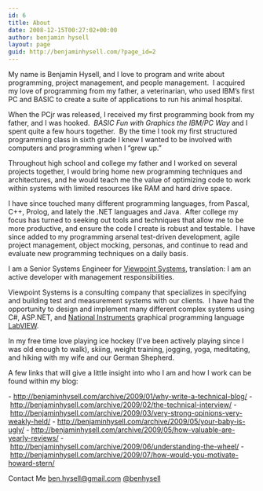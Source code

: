 ```yaml
---
id: 6
title: About
date: 2008-12-15T00:27:02+00:00
author: benjamin hysell
layout: page
guid: http://benjaminhysell.com/?page_id=2
---
```

My name is Benjamin Hysell, and I love to program and write about programming, project management, and people management.  I acquired my love of programming from my father, a veterinarian, who used IBM’s first PC and BASIC to create a suite of applications to run his animal hospital.

When the PCjr was released, I received my first programming book from my father, and I was hooked.  <em>BASIC Fun with Graphics the IBM/PC Way</em> and I spent quite a few hours together.  By the time I took my first structured programming class in sixth grade I knew I wanted to be involved with computers and programming when I “grew up.”

Throughout high school and college my father and I worked on several projects together, I would bring home new programming techniques and architectures, and he would teach me the value of optimizing code to work within systems with limited resources like RAM and hard drive space.

I have since touched many different programming languages, from Pascal, C++, Prolog, and lately the .NET languages and Java.  After college my focus has turned to seeking out tools and techniques that allow me to be more productive, and ensure the code I create is robust and testable.  I have since added to my programming arsenal test-driven development, agile project management, object mocking, personas, and continue to read and evaluate new programming techniques on a daily basis.

I am a Senior Systems Engineer for <a href="http://www.viewpointusa.com">Viewpoint Systems</a>, translation: I am an active developer with management responsibilities.

Viewpoint Systems is a consulting company that specializes in specifying and building test and measurement systems with our clients.  I have had the opportunity to design and implement many different complex systems using C#, ASP.NET, and <a href="http://www.ni.com">National Instruments</a> graphical programming language <a href="http://www.ni.com/labview/">LabVIEW</a>.

In my free time love playing ice hockey (I've been actively playing since I was old enough to walk), skiing, weight training, jogging, yoga, meditating, and hiking with my wife and our German Shepherd.

A few links that will give a little insight into who I am and how I work can be found within my blog:

- <a href="http://benjaminhysell.com/archive/2009/01/why-write-a-technical-blog/" rel="nofollow">http://benjaminhysell.com/archive/2009/01/why-write-a-technical-blog/</a>
- <a href="http://benjaminhysell.com/archive/2009/02/the-technical-interview/" rel="nofollow">http://benjaminhysell.com/archive/2009/02/the-technical-interview/</a>
- <a href="http://benjaminhysell.com/archive/2009/03/very-strong-opinions-very-weakly-held/" rel="nofollow">http://benjaminhysell.com/archive/2009/03/very-strong-opinions-very-weakly-held/</a>
- <a href="http://benjaminhysell.com/archive/2009/05/your-baby-is-ugly/" rel="nofollow">http://benjaminhysell.com/archive/2009/05/your-baby-is-ugly/</a>
- <a href="http://benjaminhysell.com/archive/2009/05/how-valuable-are-yearly-reviews/" rel="nofollow">http://benjaminhysell.com/archive/2009/05/how-valuable-are-yearly-reviews/</a>
- <a href="http://benjaminhysell.com/archive/2009/06/understanding-the-wheel/" rel="nofollow">http://benjaminhysell.com/archive/2009/06/understanding-the-wheel/</a>
- <a href="http://benjaminhysell.com/archive/2009/07/how-would-you-motivate-howard-stern/" rel="nofollow">http://benjaminhysell.com/archive/2009/07/how-would-you-motivate-howard-stern/</a>

Contact Me
<a href="mailto:ben.hysell@gmail.com">ben.hysell@gmail.com</a>
<a href="http://twitter.com/benhysell">@benhysell</a>
<a rel="author" href="https://plus.google.com/103250958514494127453?rel=author">
</a>
<a rel="me" href="https://plus.google.com/103250958514494127453?rel=me">
</a>